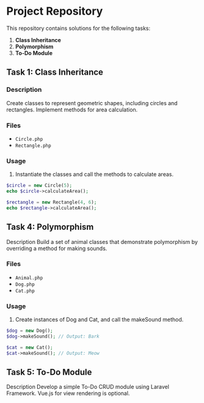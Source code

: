 # Project Repository

This repository contains solutions for the following tasks:

1. **Class Inheritance**
2. **Polymorphism**
3. **To-Do Module**

## Task 1: Class Inheritance

### Description
Create classes to represent geometric shapes, including circles and rectangles. Implement methods for area calculation.

### Files
- `Circle.php`
- `Rectangle.php`

### Usage
1. Instantiate the classes and call the methods to calculate areas.

```php
$circle = new Circle(5);
echo $circle->calculateArea();

$rectangle = new Rectangle(4, 6);
echo $rectangle->calculateArea();
```

## Task 4: Polymorphism
Description
Build a set of animal classes that demonstrate polymorphism by overriding a method for making sounds.

### Files
- `Animal.php`
- `Dog.php`
- `Cat.php`
  
### Usage
1. Create instances of Dog and Cat, and call the makeSound method.
```php
$dog = new Dog();
$dog->makeSound(); // Output: Bark

$cat = new Cat();
$cat->makeSound(); // Output: Meow
```

## Task 5: To-Do Module
Description
Develop a simple To-Do CRUD module using Laravel Framework. Vue.js for view rendering is optional.
